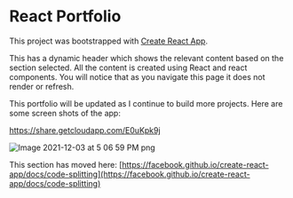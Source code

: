 # React Portfolio

This project was bootstrapped with [Create React App](https://github.com/facebook/create-react-app).

This has a dynamic header which shows the relevant content based on the section selected. All the content is created using React and react components. You will notice that as you navigate this page it does not render or refresh. 

This portfolio will be updated as I continue to build more projects. Here are some screen shots of the app:

https://share.getcloudapp.com/E0uKpk9j

![Image 2021-12-03 at 5 06 59 PM png](https://user-images.githubusercontent.com/40348966/144688129-e1baa12e-842f-47c0-b18e-95bb5aeb309e.png)


This section has moved here: [https://facebook.github.io/create-react-app/docs/code-splitting](https://facebook.github.io/create-react-app/docs/code-splitting)
